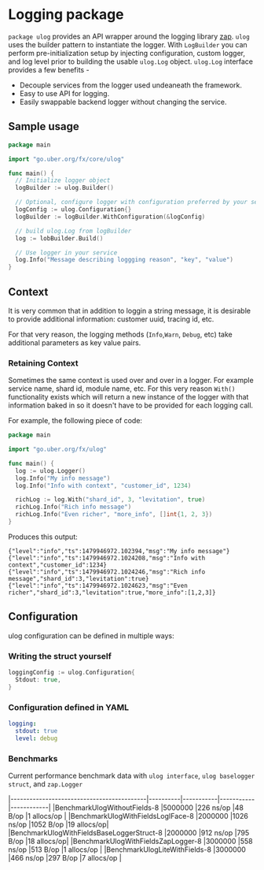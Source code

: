 # Logging package

`package ulog` provides an API wrapper around the logging library [zap](https://github.com/uber-go/zap).
`ulog` uses the builder pattern to instantiate the logger. With `LogBuilder` you can perform pre-initialization setup
by injecting configuration, custom logger, and log level prior to building the usable `ulog.Log` object. `ulog.Log`
interface provides a few benefits -
- Decouple services from the logger used undeaneath the framework.
- Easy to use API for logging.
- Easily swappable backend logger without changing the service.


## Sample usage

```go
package main

import "go.uber.org/fx/core/ulog"

func main() {
  // Initialize logger object
  logBuilder := ulog.Builder()

  // Optional, configure logger with configuration preferred by your service
  logConfig := ulog.Configuration{}
  logBuilder := logBuilder.WithConfiguration(&logConfig)

  // build ulog.Log from logBuilder
  log := lobBuilder.Build()

  // Use logger in your service
  log.Info("Message describing loggging reason", "key", "value")
}
```

## Context

It is very common that in addition to loggin a string message, it is desirable
to provide additional information: customer uuid, tracing id, etc.

For that very reason, the logging methods (`Info`,`Warn`, `Debug`, etc) take
additional parameters as key value pairs.

### Retaining Context

Sometimes the same context is used over and over in a logger. For example
service name, shard id, module name, etc. For this very reason `With()`
functionality exists which will return a new instance of the logger with
that information baked in so it doesn't have to be provided
for each logging call.

For example, the following piece of code:

```go
package main

import "go.uber.org/fx/ulog"

func main() {
  log := ulog.Logger()
  log.Info("My info message")
  log.Info("Info with context", "customer_id", 1234)

  richLog := log.With("shard_id", 3, "levitation", true)
  richLog.Info("Rich info message")
  richLog.Info("Even richer", "more_info", []int{1, 2, 3})
}
```

Produces this output:

```
{"level":"info","ts":1479946972.102394,"msg":"My info message"}
{"level":"info","ts":1479946972.1024208,"msg":"Info with context","customer_id":1234}
{"level":"info","ts":1479946972.1024246,"msg":"Rich info message","shard_id":3,"levitation":true}
{"level":"info","ts":1479946972.1024623,"msg":"Even richer","shard_id":3,"levitation":true,"more_info":[1,2,3]}
```

## Configuration

ulog configuration can be defined in multiple ways:

### Writing the struct yourself

```go
loggingConfig := ulog.Configuration{
  Stdout: true,
}
```

### Configuration defined in YAML

```yaml
logging:
  stdout: true
  level: debug
```

### Benchmarks

Current performance benchmark data with `ulog interface`, `ulog baselogger struct`, and `zap.Logger`

|-------------------------------------------|----------|-----------|-----------|------------|
|BenchmarkUlogWithoutFields-8               |5000000   |226 ns/op  |48 B/op    |1 allocs/op |
|BenchmarkUlogWithFieldsLogIFace-8          |2000000   |1026 ns/op |1052 B/op  |19 allocs/op|
|BenchmarkUlogWithFieldsBaseLoggerStruct-8  |2000000   |912 ns/op  |795 B/op   |18 allocs/op|
|BenchmarkUlogWithFieldsZapLogger-8         |3000000   |558 ns/op  |513 B/op   |1 allocs/op |
|BenchmarkUlogLiteWithFields-8              |3000000   |466 ns/op  |297 B/op   |7 allocs/op |

